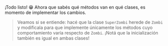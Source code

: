 ¡Todo listo! :grin: Ahora que sabés qué métodos van en qué clases, es momento de implementar los cambios.

> Veamos si se entiende: hacé que la clase `SuperZombi` herede de `Zombi` y modificala para que implemente únicamente los métodos cuyo comportamiento varía respecto de `Zombi`. ¡Notá que la inicialización también es igual en ambas clases!